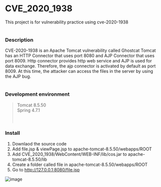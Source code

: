 # CVE_2020_1938

This project is for vulnerability practice using cve-2020-1938
<br/><br/>
### Description
CVE-2020-1938 is an Apache Tomcat vulnerability called Ghostcat
Tomcat has an HTTP Connector that uses port 8080 and AJP Connector that uses port 8009. Http connector provides http web service and AJP is used for data exchange. Therefore, the ajp connector is activated by default as port 8009. At this time, the attacker can access the files in the server by using the AJP bug.
<br/><br/>
### Development environment
> Tomcat 8.5.50<br/>
> Spring 4.7.1
<br/><br/><br/>
### Install
1. Downlaod the source code
2. Add file.jsp & viewPage.jsp to  apache-tomcat-8.5.50/webapps/ROOT
3. Add CVE_2020_1938/WebContent/WEB-INF/lib/cos.jar to apache-tomcat-8.5.50/lib  
4. Create a folder called file in apache-tomcat-8.5.50/webapps/ROOT
5. Go to http://127.0.0.1:8080/file.jsp

![image](https://user-images.githubusercontent.com/43716537/126739215-3e35d87b-00a5-4ca0-adca-e603403e903e.png)

